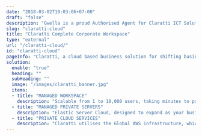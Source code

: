 ```yaml
---
date: "2018-03-02T10:03:06+07:00"
draft: "false"
description: "Gwella is a proud Authorised Agent for Claratti ICT Solutionse"
slug: "claratti-cloud"
title: "Claratti Complete Corporate Workspace"
type: "external"
url: "/claratti-cloud/"
id: "claratti-cloud"
pageInfo: "Claratti, a cloud based business solution for shifting businesses from on-premise server/storage environment to a fully secured cloud environment. We offer managed work spaces, managed private servers, private cloud services, storage and backup solutions. It's like taking your workspace with you anywhere you go with Claratti."
solution:
  enable: "true"
  heading: ""
  subHeading: ""  
  image: "/images/claratti_banner.jpg"
  items:
  - title: "MANAGED WORKSPACE"
    description: "Scalable from 1 to 10,000 users, taking minutes to provision a new user, not hours configuring PC’s and loading software."
  - title: "MANAGED PRIVATE SERVERS"
    description: "Elastic Server Cloud, designed to expand as your business applications and storage requirements grow."
  - title: "PRIVATE CLOUD SERVICES"
    description: "Claratti utilises the Global AWS infrastructure, which puts strong safeguards in place to help protect our client’s privacy and data security."
---
```


